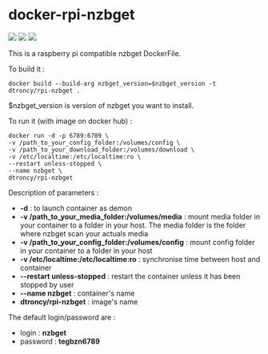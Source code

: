 # docker-rpi-nzbget

<img src="https://badgen.net/badge/platform/raspberry%20pi?list=1"/> <a href="https://hub.docker.com/r/dtroncy/rpi-nzbget"><img src="https://badgen.net/badge/icon/docker?icon=docker&label"/></a> <a href="https://travis-ci.org/dtroncy/docker-rpi-nzbget"><img src="https://badgen.net/travis/babel/babel?icon=travis&label=build"/></a>

This is a raspberry pi compatible nzbget DockerFile.

To build it :

    docker build --build-arg nzbget_version=$nzbget_version -t dtroncy/rpi-nzbget .

$nzbget_version is version of nzbget you want to install.

To run it (with image on docker hub) :

    docker run -d -p 6789:6789 \
    -v /path_to_your_config_folder:/volumes/config \
    -v /path_to_your_download_folder:/volumes/download \
    -v /etc/localtime:/etc/localtime:ro \
    --restart unless-stopped \
    --name nzbget \
    dtroncy/rpi-nzbget

Description of parameters :
  - **-d** : to launch container as demon
  - **-v /path_to_your_media_folder:/volumes/media** : mount media folder in your container to a folder in your host. The media folder is the folder where nzbget scan your actuals media
  - **-v /path_to_your_config_folder:/volumes/config** : mount config folder in your container to a folder in your host
  - **-v /etc/localtime:/etc/localtime:ro** : synchronise time between host and container
  - **--restart unless-stopped** : restart the container unless it has been stopped by user
  - **--name nzbget** : container's name
  - **dtroncy/rpi-nzbget** : image's name

The default login/password are :
  - login : **nzbget**
  - password : **tegbzn6789**
